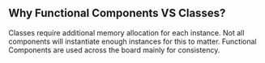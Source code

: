 
## Why Functional Components VS Classes?

Classes require additional memory allocation for each instance. Not all components will instantiate enough instances for this to matter. Functional Components are used across the board mainly for consistency.
